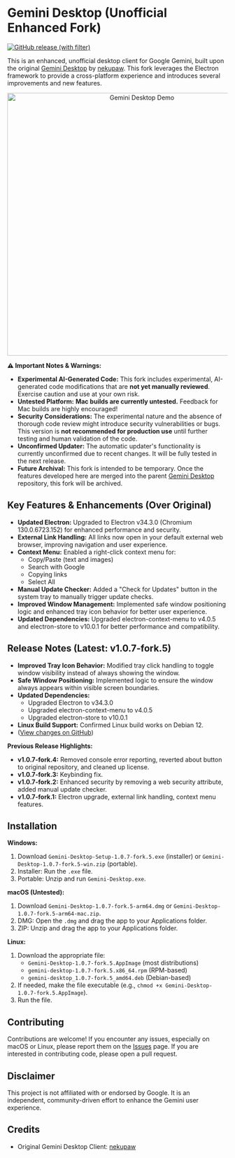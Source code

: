 # Gemini Desktop (Unofficial Enhanced Fork)

[![GitHub release (with filter)](https://img.shields.io/github/v/release/ninjaeon/gemini-desktop-fork?include_prereleases)](https://github.com/ninjaeon/gemini-desktop-fork/releases)

This is an enhanced, unofficial desktop client for Google Gemini, built upon the original [Gemini Desktop](https://github.com/nekupaw/gemini-desktop) by [nekupaw](https://github.com/nekupaw). This fork leverages the Electron framework to provide a cross-platform experience and introduces several improvements and new features.

<p align="center">
  <img src="screenshot.gif" alt="Gemini Desktop Demo" height="600">
</p>

**⚠️ Important Notes & Warnings:**

*   **Experimental AI-Generated Code:** This fork includes experimental, AI-generated code modifications that are **not yet manually reviewed**. Exercise caution and use at your own risk.
*   **Untested Platform:**  **Mac builds are currently untested.** Feedback for Mac builds are highly encouraged!
*   **Security Considerations:** The experimental nature and the absence of thorough code review might introduce security vulnerabilities or bugs. This version is **not recommended for production use** until further testing and human validation of the code.
*   **Unconfirmed Updater:** The automatic updater's functionality is currently unconfirmed due to recent changes. It will be fully tested in the next release.
*   **Future Archival:** This fork is intended to be temporary. Once the features developed here are merged into the parent [Gemini Desktop](https://github.com/nekupaw/gemini-desktop) repository, this fork will be archived.

## Key Features & Enhancements (Over Original)

*   **Updated Electron:** Upgraded to Electron v34.3.0 (Chromium 130.0.6723.152) for enhanced performance and security.
*   **External Link Handling:** All links now open in your default external web browser, improving navigation and user experience.
*   **Context Menu:** Enabled a right-click context menu for:
    *   Copy/Paste (text and images)
    *   Search with Google
    *   Copying links
    *   Select All
*   **Manual Update Checker:** Added a "Check for Updates" button in the system tray to manually trigger update checks.
*   **Improved Window Management:** Implemented safe window positioning logic and enhanced tray icon behavior for better user experience.
*   **Updated Dependencies:** Upgraded electron-context-menu to v4.0.5 and electron-store to v10.0.1 for better performance and compatibility.

## Release Notes (Latest: v1.0.7-fork.5)

*   **Improved Tray Icon Behavior:** Modified tray click handling to toggle window visibility instead of always showing the window.
*   **Safe Window Positioning:** Implemented logic to ensure the window always appears within visible screen boundaries.
*   **Updated Dependencies:**
    *   Upgraded Electron to v34.3.0
    *   Upgraded electron-context-menu to v4.0.5
    *   Upgraded electron-store to v10.0.1
*   **Linux Build Support:** Confirmed Linux build works on Debian 12.
*   ([View changes on GitHub](https://github.com/ninjaeon/gemini-desktop-fork/compare/v1.0.7-fork.4...v1.0.7-fork.5))

**Previous Release Highlights:**

*   **v1.0.7-fork.4:** Removed console error reporting, reverted about button to original repository, and cleaned up license.
*   **v1.0.7-fork.3:** Keybinding fix.
*   **v1.0.7-fork.2:** Enhanced security by removing a web security attribute, added manual update checker.
*   **v1.0.7-fork.1:** Electron upgrade, external link handling, context menu features.

## Installation

**Windows:**

1. Download `Gemini-Desktop-Setup-1.0.7-fork.5.exe` (installer) or `Gemini-Desktop-1.0.7-fork.5-win.zip` (portable).
2. Installer: Run the `.exe` file.
3. Portable: Unzip and run `Gemini-Desktop.exe`.

**macOS (Untested):**

1. Download `Gemini-Desktop-1.0.7-fork.5-arm64.dmg` or `Gemini-Desktop-1.0.7-fork.5-arm64-mac.zip`.
2. DMG: Open the `.dmg` and drag the app to your Applications folder.
3. ZIP: Unzip and drag the app to your Applications folder.

**Linux:**

1. Download the appropriate file:
    *   `Gemini-Desktop-1.0.7-fork.5.AppImage` (most distributions)
    *   `gemini-desktop-1.0.7-fork.5.x86_64.rpm` (RPM-based)
    *   `gemini-desktop_1.0.7-fork.5_amd64.deb` (Debian-based)
2. If needed, make the file executable (e.g., `chmod +x Gemini-Desktop-1.0.7-fork.5.AppImage`).
3. Run the file.

## Contributing

Contributions are welcome! If you encounter any issues, especially on macOS or Linux, please report them on the [Issues](https://github.com/ninjaeon/gemini-desktop-fork/issues) page. If you are interested in contributing code, please open a pull request.

## Disclaimer

This project is not affiliated with or endorsed by Google. It is an independent, community-driven effort to enhance the Gemini user experience.

## Credits

*   Original Gemini Desktop Client: [nekupaw](https://github.com/nekupaw/gemini-desktop)

